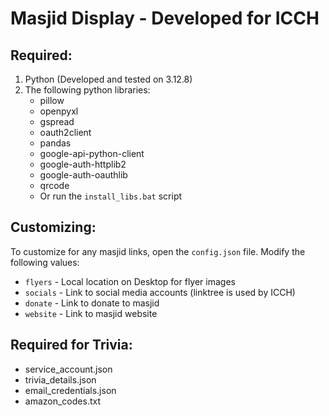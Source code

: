 # Masjid Display - Developed for ICCH

## Required:

1. Python (Developed and tested on 3.12.8)
2. The following python libraries:
   - pillow
   - openpyxl
   - gspread
   - oauth2client
   - pandas 
   - google-api-python-client
   - google-auth-httplib2
   - google-auth-oauthlib
   - qrcode
   - Or run the `install_libs.bat` script

## Customizing:

To customize for any masjid links, open the `config.json` file. Modify the following values:
- `flyers` - Local location on Desktop for flyer images
- `socials` - Link to social media accounts (linktree is used by ICCH)
- `donate` - Link to donate to masjid
- `website` - Link to masjid website

## Required for Trivia:

 - service_account.json
 - trivia_details.json
 - email_credentials.json
 - amazon_codes.txt